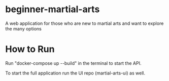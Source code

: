 # beginner-martial-arts
A web application for those who are new to martial arts and want to explore the many options

# How to Run
Run "docker-compose up --build" in the terminal to start the API.

To start the full application run the UI repo (martial-arts-ui) as well.
